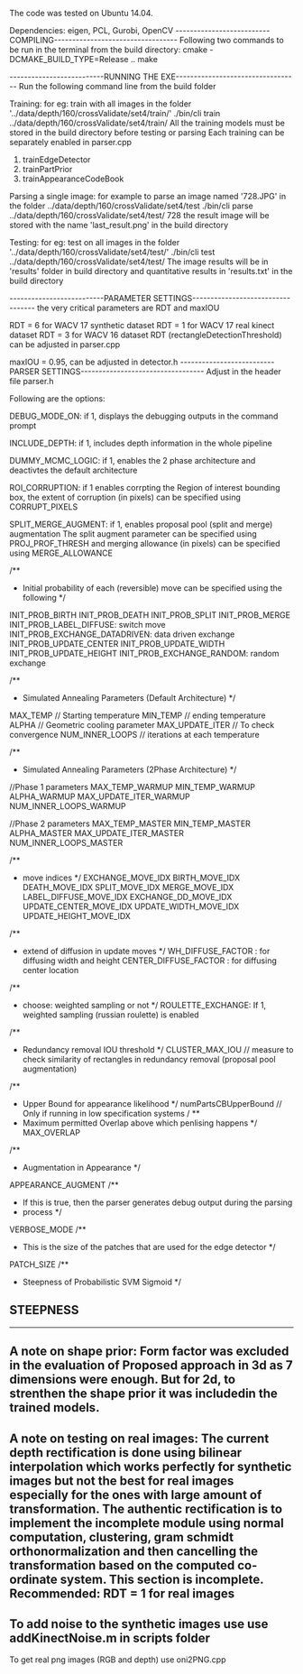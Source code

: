 The code was tested on Ubuntu 14.04. 

Dependencies: eigen, PCL, Gurobi, OpenCV
--------------------------COMPILING----------------------------------
Following two commands to be run in the terminal from the build directory:
cmake -DCMAKE_BUILD_TYPE=Release ..
make

--------------------------RUNNING THE EXE----------------------------------
Run the following command line from the build folder

Training:
for eg: train with all images in the folder '../data/depth/160/crossValidate/set4/train/'
./bin/cli train ../data/depth/160/crossValidate/set4/train/
All the training models must be stored in the build directory before testing or parsing
Each training can be separately enabled in parser.cpp
1) trainEdgeDetector
2) trainPartPrior
3) trainAppearanceCodeBook



Parsing a single image:
for example to parse an image named '728.JPG' in the folder ../data/depth/160/crossValidate/set4/test
./bin/cli parse ../data/depth/160/crossValidate/set4/test/ 728
the result image will be stored with the name 'last_result.png' in the build directory




Testing:
for eg: test on all images in the folder '../data/depth/160/crossValidate/set4/test/'
./bin/cli test ../data/depth/160/crossValidate/set4/test/
The image results will be in 'results' folder in build directory and quantitative results in 'results.txt' in the build directory

--------------------------PARAMETER SETTINGS----------------------------------
the very critical parameters are RDT and maxIOU

RDT = 6 for WACV 17 synthetic dataset
RDT = 1 for WACV 17 real kinect dataset
RDT = 3 for WACV 16 dataset
RDT (rectangleDetectionThreshold) can be adjusted in parser.cpp


maxIOU = 0.95, can be adjusted in detector.h 
--------------------------PARSER SETTINGS----------------------------------
Adjust in the header file parser.h

Following are the options:

DEBUG_MODE_ON:  if 1, displays the debugging outputs in the command prompt

INCLUDE_DEPTH: if 1, includes depth information in the whole pipeline

DUMMY_MCMC_LOGIC: if 1, enables the 2 phase architecture and deactivtes the default architecture

ROI_CORRUPTION: if 1 enables corrpting the Region of interest bounding box, the extent of corruption
 (in pixels) can be specified using CORRUPT_PIXELS

SPLIT_MERGE_AUGMENT: if 1, enables proposal pool (split and merge) augmentation 
The split augment parameter can be specified using PROJ_PROF_THRESH
and merging allowance (in pixels) can be specified using MERGE_ALLOWANCE


/**
 * Initial probability of each (reversible) move can be specified using the following
 */

INIT_PROB_BIRTH
INIT_PROB_DEATH
INIT_PROB_SPLIT
INIT_PROB_MERGE
INIT_PROB_LABEL_DIFFUSE: switch move
INIT_PROB_EXCHANGE_DATADRIVEN: data driven exchange
INIT_PROB_UPDATE_CENTER
INIT_PROB_UPDATE_WIDTH
INIT_PROB_UPDATE_HEIGHT
INIT_PROB_EXCHANGE_RANDOM: random exchange

/**
 * Simulated Annealing Parameters (Default Architecture)
 */

MAX_TEMP // Starting temperature
MIN_TEMP // ending temperature
ALPHA // Geometric cooling parameter
MAX_UPDATE_ITER // To check convergence
NUM_INNER_LOOPS // iterations at each temperature 



/**
 * Simulated Annealing Parameters (2Phase Architecture)
 */

//Phase 1 parameters
MAX_TEMP_WARMUP
MIN_TEMP_WARMUP
ALPHA_WARMUP
MAX_UPDATE_ITER_WARMUP
NUM_INNER_LOOPS_WARMUP

//Phase 2 parameters
MAX_TEMP_MASTER
MIN_TEMP_MASTER
ALPHA_MASTER
MAX_UPDATE_ITER_MASTER
NUM_INNER_LOOPS_MASTER


/**
 * move indices
 */
EXCHANGE_MOVE_IDX
BIRTH_MOVE_IDX
DEATH_MOVE_IDX
SPLIT_MOVE_IDX
MERGE_MOVE_IDX
LABEL_DIFFUSE_MOVE_IDX
EXCHANGE_DD_MOVE_IDX
UPDATE_CENTER_MOVE_IDX
UPDATE_WIDTH_MOVE_IDX
UPDATE_HEIGHT_MOVE_IDX


/**
 * extend of diffusion in update moves
 */
WH_DIFFUSE_FACTOR : for diffusing width and height
CENTER_DIFFUSE_FACTOR : for diffusing center location

/**
 * choose: weighted sampling or not
 */
ROULETTE_EXCHANGE: If 1, weighted sampling (russian roulette) is enabled

/**
 * Redundancy removal IOU threshold
 */
CLUSTER_MAX_IOU // measure to check similarity of rectangles in redundancy removal (proposal pool augmentation)

/**
 * Upper Bound for appearance likelihood
 */
numPartsCBUpperBound // Only if running in low specification systems
/
**
 * Maximum permitted Overlap above which penlising happens
 */
MAX_OVERLAP

/**
 * Augmentation in Appearance
 */

APPEARANCE_AUGMENT
/**
 * If this is true, then the parser generates debug output during the parsing
 * process
 */

VERBOSE_MODE
/**
 * This is the size of the patches that are used for the edge detector
 */

PATCH_SIZE
/**
 * Steepness of Probabilistic SVM Sigmoid
 */

STEEPNESS
------------------------------------------------------------------------------


------------------------------------------------------------------------------

A note on shape prior: Form factor was excluded in the evaluation of Proposed approach in 3d as 7 dimensions were enough. But for 2d, to strenthen the shape prior it was includedin the trained models.
------------------------------------------------------------------------------
A note on testing on real images: The current depth rectification is done using bilinear interpolation which works perfectly for synthetic images but not the best for real images especially for the ones with large amount of transformation. The authentic rectification is to implement the incomplete module using normal computation, clustering, gram schmidt orthonormalization and then cancelling the transformation based on the computed co-ordinate system. This section is incomplete.
Recommended: RDT = 1 for real images
------------------------------------------------------------------------------
To add noise to the synthetic images use use addKinectNoise.m in scripts folder
------------------------------------------------------------------------------
To get real png images (RGB and depth) use oni2PNG.cpp

